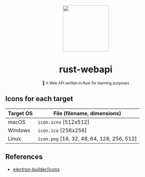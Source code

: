 <div align="center">
  <img src="https://www.rust-lang.org/static/images/rust-logo-blk.svg" height="144" width="144" />
  <h1>rust-webapi</h1>
  <small>🦀 A Web API written in Rust for learning purposes </small>
</div>

## Icons for each target

| Target OS  | File   (filename, dimensions)                 |
| ---------- | --------------------------------------------- |
| macOS      | `icon.icns` [512x512]                         |
| Windows    | `icon.ico`  [256x256]                         |
| Linux      | `icon.png`  [16, 32, 48, 64, 128, 256, 512]   |

## References
- [electron-builder/icons](https://www.electron.build/icons)
